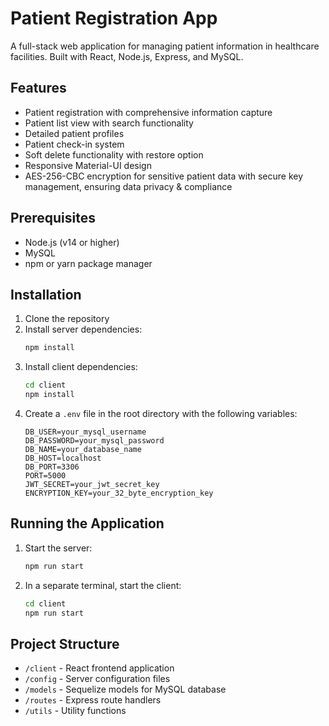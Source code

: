 # Patient Registration App

A full-stack web application for managing patient information in healthcare facilities. Built with React, Node.js, Express, and MySQL.

## Features

- Patient registration with comprehensive information capture
- Patient list view with search functionality
- Detailed patient profiles
- Patient check-in system
- Soft delete functionality with restore option
- Responsive Material-UI design
- AES-256-CBC encryption for sensitive patient data with secure key management, ensuring data privacy & compliance

## Prerequisites

- Node.js (v14 or higher)
- MySQL
- npm or yarn package manager

## Installation

1. Clone the repository
2. Install server dependencies:
   ```bash
   npm install
   ```
3. Install client dependencies:
   ```bash
   cd client
   npm install
   ```
4. Create a `.env` file in the root directory with the following variables:
   ```
   DB_USER=your_mysql_username
   DB_PASSWORD=your_mysql_password
   DB_NAME=your_database_name
   DB_HOST=localhost
   DB_PORT=3306
   PORT=5000
   JWT_SECRET=your_jwt_secret_key
   ENCRYPTION_KEY=your_32_byte_encryption_key
   ```

## Running the Application

1. Start the server:
   ```bash
   npm run start
   ```
2. In a separate terminal, start the client:
   ```bash
   cd client
   npm run start
   ```

## Project Structure

- `/client` - React frontend application
- `/config` - Server configuration files
- `/models` - Sequelize models for MySQL database
- `/routes` - Express route handlers
- `/utils` - Utility functions
